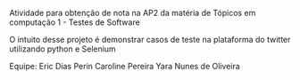 
Atividade para obtenção de nota na AP2 da matéria de Tópicos em computação 1 - Testes de Software


O intuito desse projeto é demonstrar casos de teste na plataforma do twitter utilizando python e Selenium

Equipe: 
Eric Dias Perin
Caroline Pereira
Yara Nunes de Oliveira
